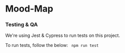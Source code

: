 # Mood-Map


### Testing & QA
We're using Jest & Cypress to run tests on this project. 

To run tests, follow the below: 
``` npm run test```
